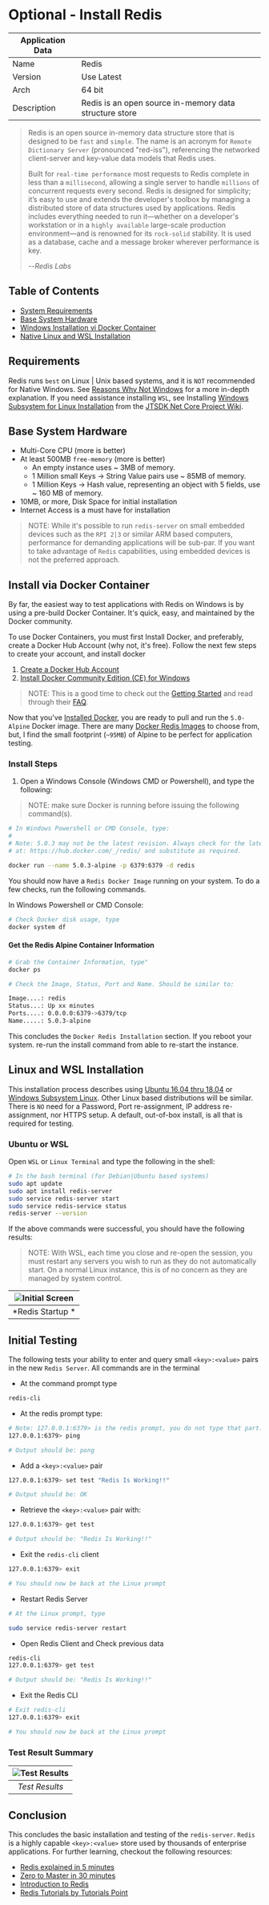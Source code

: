 # Optional - Install Redis

| Application Data ||
| ---| --- |
| Name        | Redis |
| Version     | Use Latest |
| Arch        | 64 bit |
| Description | Redis is an open source in-memory data structure store |

>Redis is an open source in-memory data structure store that is designed to be
>`fast` and `simple`. The name is an acronym for `Remote Dictionary Server`
>(pronounced "red-iss"), referencing the networked client-server and key-value
>data models that Redis uses.
>
>Built for `real-time performance` most requests to Redis complete in less than a
>`millisecond`, allowing a single server to handle `millions` of concurrent requests
>every second. Redis is designed for simplicity; it’s easy to use and extends the
>developer's toolbox by managing a distributed store of data structures used by
>applications. Redis includes everything needed to run it—whether on a developer's
>workstation or in a `highly available` large-scale production environment—and is
>renowned for its `rock-solid` stability. It is used as a database, cache and a
>message broker wherever performance is key.
>
> --*Redis Labs*

## Table of Contents

* [System Requirements](#requirments)
* [Base System Hardware](#base-system-hardware)
* [Windows Installation vi Docker Container](#redis-installation-on-windows-via-docker-container)
* [Native Linux and WSL Installation](#native-linux-and-wsl-installation)

## Requirements

Redis runs `best` on Linux | Unix based systems, and it is `NOT` recommended for Native
Windows. See [Reasons Why Not Windows](https://redislabs.com/ebook/appendix-a/a-3-installing-on-windows/a-3-1-drawbacks-of-redis-on-windows/)
for a more in-depth explanation. If you need assistance installing `WSL`, see
Installing [Windows Subsystem for Linux Installation](https://github.com/KI7MT/jtsdk-dotnet-core/wiki/Install-WSL)
from the [JTSDK Net Core Project Wiki](https://github.com/KI7MT/jtsdk-dotnet-core/wiki).

## Base System Hardware

* Multi-Core CPU (more is better)
* At least 500MB `free-memory` (more is better)
  * An empty instance uses ~ 3MB of memory.
  * 1 Million small Keys -> String Value pairs use ~ 85MB of memory.
  * 1 Million Keys -> Hash value, representing an object with 5 fields, use ~ 160 MB of memory.
* 10MB, or more, Disk Space for initial installation
* Internet Access is a must have for installation

>NOTE: While it's possible to run `redis-server` on small embedded devices
such as the `RPI 2|3` or similar ARM based computers, performance for demanding
applications will be sub-par. If you want to take advantage of `Redis`
capabilities, using embedded devices is not the preferred approach.

## Install via Docker Container

By far, the easiest way to test applications with Redis on Windows is by
using a pre-build Docker Container. It's quick, easy, and maintained
by the Docker community.

To use Docker Containers, you must first Install Docker, and preferably, create
a Docker Hub Account (why not, it's free). Follow the next few steps to create
your account, and install docker

1. [Create a Docker Hub Account](https://hub.docker.com/)
1. [Install Docker Community Edition (CE) for Windows](https://docs.docker.com/docker-for-windows/install/)

>NOTE: This is a good time to check out the [Getting Started](https://docs.docker.com/docker-for-windows/)
>and read through their [FAQ](https://docs.docker.com/docker-for-windows/faqs/).

Now that you've [Installed Docker](https://docs.docker.com/docker-for-windows/install/),
you are ready to pull and run the `5.0-Alpine` Docker image. There are many
[Docker Redis Images](https://hub.docker.com/_/redis/) to choose from, but,
I find the small footprint (`~95MB`) of Alpine to be perfect for application
testing.

### Install Steps

1. Open a Windows Console (Windows CMD or Powershell), and type the following:

>NOTE: make sure Docker is running before issuing the following command(s).

```bash
# In Windows Powershell or CMD Console, type:
# 
# Note: 5.0.3 may not be the latest revision. Always check for the latest version
# at: https://hub.docker.com/_/redis/ and substitute as required.

docker run --name 5.0.3-alpine -p 6379:6379 -d redis
```

You should now have a `Redis Docker Image` running on your system. To do a few
checks, run the following commands.

In Windows Powershell or CMD Console:

```bash
# Check Docker disk usage, type
docker system df
```

#### Get the Redis Alpine Container Information

```bash
# Grab the Container Information, type"
docker ps

# Check the Image, Status, Port and Name. Should be similar to:

Image....: redis
Status...: Up xx minutes
Ports....: 0.0.0.0:6379->6379/tcp
Name.....: 5.0.3-alpine
```

This concludes the `Docker Redis Installation` section. If you reboot your system.
re-run the install command from able to re-start the instance.

## Linux and WSL Installation

This installation process describes using [Ubuntu 16.04 thru 18.04](https://www.ubuntu.com/)
or [Windows Subsystem Linux](Install-WSL.md). Other Linux based distributions will
be similar. There is `NO` need for a Password, Port re-assignment, IP address
re-assignment, nor HTTPS setup. A default, out-of-box install, is all that is required for testing.

### Ubuntu or WSL

Open `WSL` or `Linux Terminal` and type the following in the shell:

```bash
# In the bash terminal (for Debian|Ubuntu based systems)
sudo apt update
sudo apt install redis-server
sudo service redis-server start
sudo service redis-service status
redis-server --version
```

If the above commands were successful, you should have the following results:

>NOTE: With WSL, each time you close and re-open the session, you must restart any
> servers you wish to run as they do not automatically start. On a normal
> Linux instance, this is of no concern as they are managed by system control.

| ![Initial Screen](images/redis/4.0.9/redis-status.PNG?raw=true) |
|:--:|
| *Redis Startup * |

## Initial Testing

The following tests your ability to enter and query small `<key>:<value>` pairs
in the new `Redis Server`. All commands are in the terminal

* At the command prompt type

```bash
redis-cli
```

* At the redis prompt type:

```bash
# Note: 127.0.0.1:6379> is the redis prompt, you do not type that part.
127.0.0.1:6379> ping

# Output should be: pong
```

* Add a `<key>:<value>` pair

```bash
127.0.0.1:6379> set test "Redis Is Working!!"

# Output should be: OK
```

* Retrieve the `<key>:<value>` pair with:

```bash
127.0.0.1:6379> get test

# Output should be: "Redis Is Working!!"
```

* Exit the `redis-cli` client

```bash
127.0.0.1:6379> exit

# You should now be back at the Linux prompt
```

* Restart Redis Server

```bash
# At the Linux prompt, type

sudo service redis-server restart
```

* Open Redis Client and Check previous data

```bash
redis-cli
127.0.0.1:6379> get test

# Output should be: "Redis Is Working!!"
```

* Exit the Redis CLI

```bash
# Exit redis-cli
127.0.0.1:6379> exit

# You should now be back at the Linux prompt
```

### Test Result Summary

| ![Test Results](images/redis/4.0.9/redis-tests.PNG?raw=true) |
|:--:|
| *Test Results* |

## Conclusion

This concludes the basic installation and testing of the `redis-server`. `Redis`
is a highly capable `<key>:<value>` store used by thousands of enterprise
applications. For further learning, checkout the following resources:

* [Redis explained in 5 minutes](https://www.credera.com/blog/technology-insights/java/redis-explained-5-minutes-less/)
* [Zero to Master in 30 minutes](https://www.openmymind.net/2011/11/8/Redis-Zero-To-Master-In-30-Minutes-Part-1/)
* [Introduction to Redis](https://redis.io/topics/introduction)
* [Redis Tutorials by Tutorials Point](https://www.tutorialspoint.com/redis/)